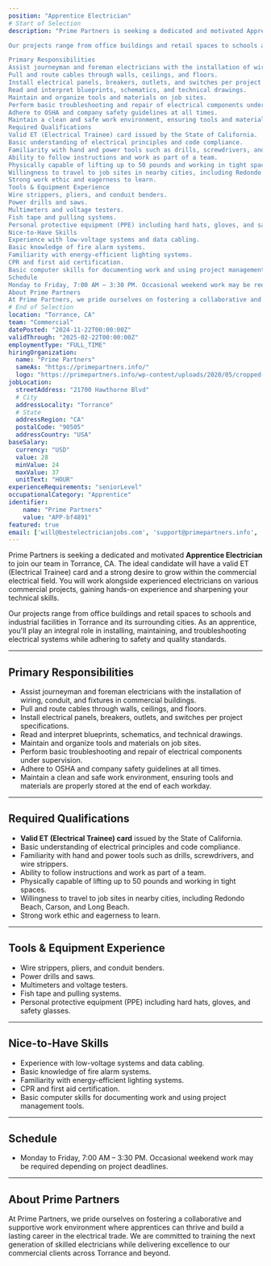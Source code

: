 ```yaml
---
position: "Apprentice Electrician"
# Start of Selection
description: "Prime Partners is seeking a dedicated and motivated Apprentice Electrician to join our team in Torrance, CA. The ideal candidate will have a valid ET (Electrical Trainee) card and a strong desire to grow within the commercial electrical field. You will work alongside experienced electricians on various commercial projects, gaining hands-on experience and sharpening your technical skills.

Our projects range from office buildings and retail spaces to schools and industrial facilities in Torrance and its surrounding cities. As an apprentice, you’ll play an integral role in installing, maintaining, and troubleshooting electrical systems while adhering to safety and quality standards.

Primary Responsibilities
Assist journeyman and foreman electricians with the installation of wiring, conduit, and fixtures in commercial buildings.
Pull and route cables through walls, ceilings, and floors.
Install electrical panels, breakers, outlets, and switches per project specifications.
Read and interpret blueprints, schematics, and technical drawings.
Maintain and organize tools and materials on job sites.
Perform basic troubleshooting and repair of electrical components under supervision.
Adhere to OSHA and company safety guidelines at all times.
Maintain a clean and safe work environment, ensuring tools and materials are properly stored at the end of each workday.
Required Qualifications
Valid ET (Electrical Trainee) card issued by the State of California.
Basic understanding of electrical principles and code compliance.
Familiarity with hand and power tools such as drills, screwdrivers, and wire strippers.
Ability to follow instructions and work as part of a team.
Physically capable of lifting up to 50 pounds and working in tight spaces.
Willingness to travel to job sites in nearby cities, including Redondo Beach, Carson, and Long Beach.
Strong work ethic and eagerness to learn.
Tools & Equipment Experience
Wire strippers, pliers, and conduit benders.
Power drills and saws.
Multimeters and voltage testers.
Fish tape and pulling systems.
Personal protective equipment (PPE) including hard hats, gloves, and safety glasses.
Nice-to-Have Skills
Experience with low-voltage systems and data cabling.
Basic knowledge of fire alarm systems.
Familiarity with energy-efficient lighting systems.
CPR and first aid certification.
Basic computer skills for documenting work and using project management tools.
Schedule
Monday to Friday, 7:00 AM – 3:30 PM. Occasional weekend work may be required depending on project deadlines.
About Prime Partners
At Prime Partners, we pride ourselves on fostering a collaborative and supportive work environment where apprentices can thrive and build a lasting career in the electrical trade. We are committed to training the next generation of skilled electricians while delivering excellence to our commercial clients across Torrance and beyond."
# End of Selection
location: "Torrance, CA"
team: "Commercial"
datePosted: "2024-11-22T00:00:00Z"
validThrough: "2025-02-22T00:00:00Z"
employmentType: "FULL_TIME"
hiringOrganization: 
  name: "Prime Partners"
  sameAs: "https://primepartners.info/"
  logo: "https://primepartners.info/wp-content/uploads/2020/05/cropped-Prime-Partners-Logo-NO-BG-1-1.png"
jobLocation:
  streetAddress: "21700 Hawthorne Blvd"
  # City
  addressLocality: "Torrance"
  # State
  addressRegion: "CA"
  postalCode: "90505"
  addressCountry: "USA"
baseSalary:
  currency: "USD"
  value: 28
  minValue: 24
  maxValue: 37
  unitText: "HOUR"
experienceRequirements: "seniorLevel"
occupationalCategory: "Apprentice"
identifier:
    name: "Prime Partners"
    value: "APP-bf4891"
featured: true
email: ['will@bestelectricianjobs.com', 'support@primepartners.info', 'resumes@bestelectricianjobs.zohorecruitmail.com']
---
```


Prime Partners is seeking a dedicated and motivated **Apprentice Electrician** to join our team in Torrance, CA. The ideal candidate will have a valid ET (Electrical Trainee) card and a strong desire to grow within the commercial electrical field. You will work alongside experienced electricians on various commercial projects, gaining hands-on experience and sharpening your technical skills.  

Our projects range from office buildings and retail spaces to schools and industrial facilities in Torrance and its surrounding cities. As an apprentice, you'll play an integral role in installing, maintaining, and troubleshooting electrical systems while adhering to safety and quality standards.  

---

## Primary Responsibilities  
- Assist journeyman and foreman electricians with the installation of wiring, conduit, and fixtures in commercial buildings.  
- Pull and route cables through walls, ceilings, and floors.  
- Install electrical panels, breakers, outlets, and switches per project specifications.  
- Read and interpret blueprints, schematics, and technical drawings.  
- Maintain and organize tools and materials on job sites.  
- Perform basic troubleshooting and repair of electrical components under supervision.  
- Adhere to OSHA and company safety guidelines at all times.  
- Maintain a clean and safe work environment, ensuring tools and materials are properly stored at the end of each workday.  

---

## Required Qualifications  
- **Valid ET (Electrical Trainee) card** issued by the State of California.  
- Basic understanding of electrical principles and code compliance.  
- Familiarity with hand and power tools such as drills, screwdrivers, and wire strippers.  
- Ability to follow instructions and work as part of a team.  
- Physically capable of lifting up to 50 pounds and working in tight spaces.  
- Willingness to travel to job sites in nearby cities, including Redondo Beach, Carson, and Long Beach.  
- Strong work ethic and eagerness to learn.  

---

## Tools & Equipment Experience  
- Wire strippers, pliers, and conduit benders.  
- Power drills and saws.  
- Multimeters and voltage testers.  
- Fish tape and pulling systems.  
- Personal protective equipment (PPE) including hard hats, gloves, and safety glasses.  

---

## Nice-to-Have Skills  
- Experience with low-voltage systems and data cabling.  
- Basic knowledge of fire alarm systems.  
- Familiarity with energy-efficient lighting systems.  
- CPR and first aid certification.  
- Basic computer skills for documenting work and using project management tools.  

---

## Schedule  
- Monday to Friday, 7:00 AM – 3:30 PM. Occasional weekend work may be required depending on project deadlines.  

---

## About Prime Partners  
At Prime Partners, we pride ourselves on fostering a collaborative and supportive work environment where apprentices can thrive and build a lasting career in the electrical trade. We are committed to training the next generation of skilled electricians while delivering excellence to our commercial clients across Torrance and beyond.  
